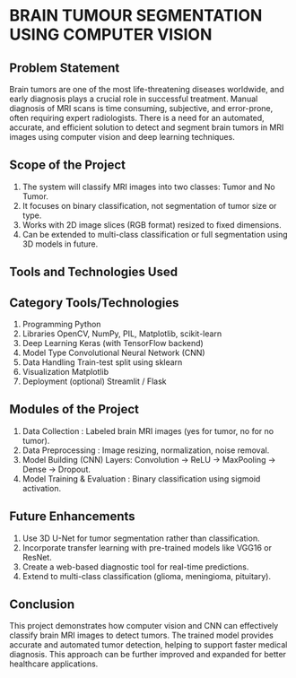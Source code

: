 # BRAIN TUMOUR SEGMENTATION USING COMPUTER VISION 
 
## Problem Statement 

Brain tumors are one of the most life-threatening diseases worldwide, and early 
diagnosis plays a crucial role in successful treatment. Manual diagnosis of MRI scans is time
consuming, subjective, and error-prone, often requiring expert radiologists. There is a need 
for an automated, accurate, and efficient solution to detect and segment brain tumors in MRI 
images using computer vision and deep learning techniques.

## Scope of the Project 

1. The system will classify MRI images into two classes: Tumor and No Tumor. 
2. It focuses on binary classification, not segmentation of tumor size or type. 
3. Works with 2D image slices (RGB format) resized to fixed dimensions. 
4. Can be extended to multi-class classification or full segmentation using 3D models in 
future. 

## Tools and Technologies Used 
## Category Tools/Technologies 

1. Programming Python 
2. Libraries OpenCV, NumPy, PIL, Matplotlib, scikit-learn 
3. Deep Learning Keras (with TensorFlow backend) 
4. Model Type Convolutional Neural Network (CNN) 
5. Data Handling Train-test split using sklearn 
6. Visualization Matplotlib 
7. Deployment (optional) Streamlit / Flask 

## Modules of the Project 

1. Data Collection : Labeled brain MRI images (yes for tumor, no for no tumor). 
2. Data Preprocessing : Image resizing, normalization, noise removal. 
3. Model Building (CNN) Layers: Convolution → ReLU → MaxPooling → Dense → Dropout. 
4. Model Training & Evaluation : Binary classification using sigmoid activation.

## Future Enhancements 

1. Use 3D U-Net for tumor segmentation rather than classification. 
2. Incorporate transfer learning with pre-trained models like VGG16 or ResNet. 
3. Create a web-based diagnostic tool for real-time predictions. 
4. Extend to multi-class classification (glioma, meningioma, pituitary).

## Conclusion

This project demonstrates how computer vision and CNN can effectively classify 
brain MRI images to detect tumors. The trained model provides accurate and automated 
tumor detection, helping to support faster medical diagnosis. This approach can be further 
improved and expanded for better healthcare applications. 
